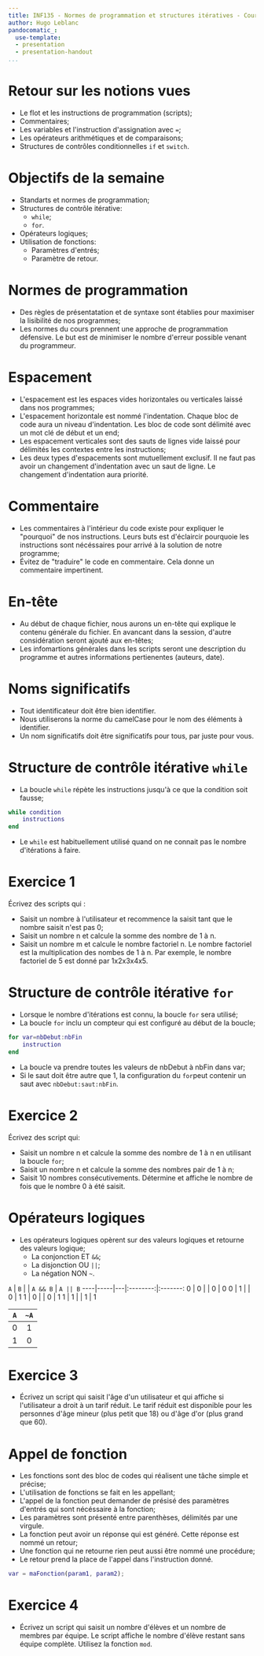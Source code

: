 ```yaml
---
title: INF135 - Normes de programmation et structures itératives - Cours 2
author: Hugo Leblanc
pandocomatic_:
  use-template: 
  - presentation
  - presentation-handout
...
```


# Retour sur les notions vues
* Le flot et les instructions de programmation (scripts);
* Commentaires;
* Les variables et l'instruction d'assignation avec `=`;
* Les opérateurs arithmétiques et de comparaisons;
* Structures de contrôles conditionnelles `if` et `switch`.

# Objectifs de la semaine
* Standarts et normes de programmation;
* Structures de contrôle itérative:
    * `while`;
    * `for`.
* Opérateurs logiques;
* Utilisation de fonctions:
    * Paramètres d'entrés;
    * Paramètre de retour.

# Normes de programmation
* Des règles de présentatation et de syntaxe sont établies pour maximiser la lisibilité de nos programmes;
* Les normes du cours prennent une approche de programmation défensive. Le but est de minimiser le nombre d'erreur possible venant du programmeur.

# Espacement
* L'espacement est les espaces vides horizontales ou verticales laissé dans nos programmes;
* L'espacement horizontale est nommé l'indentation. Chaque bloc de code aura un niveau d'indentation. Les bloc de code sont délimité avec un mot clé de début et un end;
* Les espacement verticales sont des sauts de lignes vide laissé pour délimités les contextes entre les instructions;
* Les deux types d'espacements sont mutuellement exclusif. Il ne faut pas avoir un changement d'indentation avec un saut de ligne. Le changement d'indentation aura priorité.

# Commentaire
* Les commentaires à l'intérieur du code existe pour expliquer le "pourquoi" de nos instructions. Leurs buts est d'éclaircir pourquoie les instructions sont nécéssaires pour arrivé à la solution de notre programme;
* Évitez de "traduire" le code en commentaire. Cela donne un commentaire impertinent.

# En-tête
* Au début de chaque fichier, nous aurons un en-tête qui explique le contenu générale du fichier. En avancant dans la session, d'autre considération seront ajouté aux en-têtes;
* Les infomartions générales dans les scripts seront une description du programme et autres informations pertienentes (auteurs, date).

# Noms significatifs
* Tout identificateur doit être bien identifier.
* Nous utiliserons la norme du camelCase pour le nom des éléments à identifier.
* Un nom significatifs doit être significatifs pour tous, par juste pour vous.

# Structure de contrôle itérative `while`
* La boucle `while` répète les instructions jusqu'à ce que la condition soit fausse;
~~~MATLAB
while condition
    instructions
end
~~~
* Le `while` est habituellement utilisé quand on ne connait pas le nombre d'itérations à faire.

# Exercice 1
Écrivez des scripts qui :

* Saisit un nombre à l'utilisateur et recommence la saisit tant que le nombre saisit n'est pas 0;
* Saisit un nombre n et calcule la somme des nombre de 1 à n.
* Saisit un nombre m et calcule le nombre factoriel n. Le nombre factoriel est la multiplication des nombes de 1 à n. Par exemple, le nombre factoriel de 5 est donné par 1x2x3x4x5.

# Structure de contrôle itérative `for`
* Lorsque le nombre d'itérations est connu, la boucle `for` sera utilisé;
* La boucle `for` inclu un compteur qui est configuré au début de la boucle;
~~~MATLAB
for var=nbDebut:nbFin
    instruction
end
~~~
* La boucle va prendre toutes les valeurs de nbDebut à nbFin dans var;
* Si le saut doit être autre que 1, la configuration du `for`peut contenir un saut avec `nbDebut:saut:nbFin`.

# Exercice 2
Écrivez des script qui:

* Saisit un nombre n et calcule la somme des nombre de 1 à n en utilisant la boucle `for`;
* Saisit un nombre n et calcule la somme des nombres pair de 1 à n;
* Saisit 10 nombres consécutivements. Détermine et affiche le nombre de fois que le nombre 0 à été saisit.

# Opérateurs logiques
* Les opérateurs logiques opèrent sur des valeurs logiques et retourne des valeurs logique;
    * La conjonction ET `&&`;
    * La disjonction OU `||`;
    * La négation NON `~`.

`A` | `B` |   | `A && B` | `A || B`
----|-----|---|:--------:|:-------:
0   | 0   |   | 0        | 0
0   | 1   |   | 0        | 1
1   | 0   |   | 0        | 1
1   | 1   |   | 1        | 1

`A` | `~A`
----|:---:
0   | 1
1   | 0

# Exercice 3
* Écrivez un script qui saisit l'âge d'un utilisateur et qui affiche si l'utilisateur a droit à un tarif réduit. Le tarif réduit est disponible pour les personnes d'âge mineur (plus petit que 18) ou d'âge d'or (plus grand que 60).

# Appel de fonction
* Les fonctions sont des bloc de codes qui réalisent une tâche simple et précise;
* L'utilisation de fonctions se fait en les appellant;
* L'appel de la fonction peut demander de présisé des paramètres d'entrés qui sont nécéssaire à la fonction;
* Les paramètres sont présenté entre parenthèses, délimités par une virgule.
* La fonction peut avoir un réponse qui est généré. Cette réponse est nommé un retour;
* Une fonction qui ne retourne rien peut aussi être nommé une procédure;
* Le retour prend la place de l'appel dans l'instruction donné.
~~~MATLAB
var = maFonction(param1, param2);
~~~

# Exercice 4
* Écrivez un script qui saisit un nombre d'élèves et un nombre de membres par équipe. Le script affiche le nombre d'élève restant sans équipe complète. Utilisez la fonction `mod`.